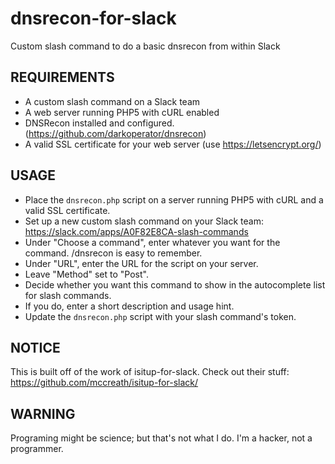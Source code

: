 # dnsrecon-for-slack
Custom slash command to do a basic dnsrecon from within Slack 


## REQUIREMENTS

* A custom slash command on a Slack team
* A web server running PHP5 with cURL enabled
* DNSRecon installed and configured. (https://github.com/darkoperator/dnsrecon)
* A valid SSL certificate for your web server (use https://letsencrypt.org/)

## USAGE

* Place the `dnsrecon.php` script on a server running PHP5 with cURL and a valid SSL certificate.
* Set up a new custom slash command on your Slack team: https://slack.com/apps/A0F82E8CA-slash-commands
* Under "Choose a command", enter whatever you want for the command. /dnsrecon is easy to remember.
* Under "URL", enter the URL for the script on your server.
* Leave "Method" set to "Post".
* Decide whether you want this command to show in the autocomplete list for slash commands.
* If you do, enter a short description and usage hint.
* Update the `dnsrecon.php` script with your slash command's token.

## NOTICE

This is built off of the work of isitup-for-slack. Check out their stuff:
https://github.com/mccreath/isitup-for-slack/

## WARNING

Programing might be science; but that's not what I do. I'm a hacker, not a programmer.
